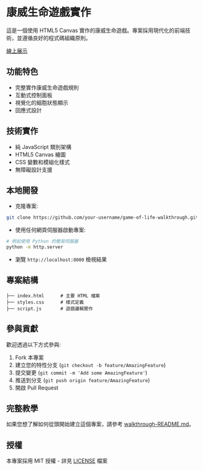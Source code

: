 # 康威生命遊戲實作

這是一個使用 HTML5 Canvas 實作的康威生命遊戲。專案採用現代化的前端技術，並遵循良好的程式碼組織原則。

[線上展示](https://ryansparkc.github.io/game-of-life-walkthrough/)

## 功能特色

- 完整實作康威生命遊戲規則
- 互動式控制面板
- 視覺化的細胞狀態顯示
- 回應式設計

## 技術實作

- 純 JavaScript 類別架構
- HTML5 Canvas 繪圖
- CSS 變數和模組化樣式
- 無障礙設計支援

## 本地開發

-  克隆專案:

```bash
git clone https://github.com/your-username/game-of-life-walkthrough.git
```

- 使用任何網頁伺服器啟動專案:

```bash
# 例如使用 Python 的簡易伺服器
python -m http.server
```

- 瀏覽 `http://localhost:8000` 檢視結果

## 專案結構

``` text
├── index.html      # 主要 HTML 檔案
├── styles.css      # 樣式定義
├── script.js       # 遊戲邏輯實作
```

## 參與貢獻

歡迎透過以下方式參與:

1. Fork 本專案
2. 建立您的特性分支 (`git checkout -b feature/AmazingFeature`)
3. 提交變更 (`git commit -m 'Add some AmazingFeature'`)
4. 推送到分支 (`git push origin feature/AmazingFeature`)
5. 開啟 Pull Request

## 完整教學

如果您想了解如何從頭開始建立這個專案，請參考 [walkthrough-README.md](walkthrough-README.md)。

## 授權

本專案採用 MIT 授權 - 詳見 [LICENSE](LICENSE) 檔案
